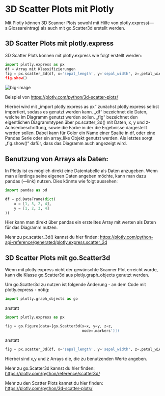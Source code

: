 # 3D Scatter Plots mit Plotly


Mit Plotly können 3D Scanner Plots sowohl mit Hilfe von plotly.express(—s.Glossareintrag) als auch mit go.Scatter3d erstellt werden.

## 3D Scatter Plots mit plotly.express

3D Scatter Plots können mit plotly.express wie folgt erstellt werden:


```python
import plotly.express as px
df = Array mit Klassifizierungen
fig = px.scatter_3d(df, x='sepal_length', y='sepal_width', z=‚petal_width', color='species')
fig.show()
```

![big-image][ScatterPlot]

Beispiel von https://plotly.com/python/3d-scatter-plots/

Hierbei wird mit „import plotly.express as px“ zunächst plotly.express selbst importiert, sodass es genutzt werden kann.
„df“ bezeichnet die Daten, welche im Diagramm genutzt werden sollen.
„fig“ bezeichnet den eigentlichen Diagrammtypen über px.scatter_3d() mit Daten, x, y und z-Achsenbeschriftung, sowie die Farbe in der die Ergebnisse dargestellt werden sollen.
Dabei kann für Color ein Name einer Spalte in df, oder eine Pandas Serie oder ein array_like Objekt genutzt werden.
Als letztes sorgt „fig.show()“ dafür, dass das Diagramm auch angezeigt wird.

## Benutzung von Arrays als Daten:

In Plotly ist es möglich direkt eine Datentabelle als Daten anzugeben. Wenn man allerdings seine eigenen Daten angeben möchte, kann man dazu pandas (—link) nutzen.
Dies könnte wie folgt aussehen:

```python
import pandas as pd

df = pd.DataFrame(dict(
    x = [1, 3, 2, 4],
    y = [1, 2, 3, 4]
))
```
Hier kann man direkt über pandas ein erstelltes Array mit werten als Daten für das Diagramm nutzen.

Mehr zu px.scatter_3d() kannst du hier finden: https://plotly.com/python-api-reference/generated/plotly.express.scatter_3d

## 3D Scatter Plots mit go.Scatter3d

Wenn mit plotly.express nicht der gewünschte Scanner Plot erreicht wurde, kann die Klasse go.Scatter3d aus plotly.graph_objects genutzt werden.

Um go.Scatter3d zu nutzen ist folgende Änderung - an dem Code mit plotly.express - nötig:

```python
import plotly.graph_objects as go 
```
anstatt 
```python
import plotly.express as px
```

```python
fig = go.Figure(data=[go.Scatter3d(x=x, y=y, z=z,
                                   mode=‚markers')]) 
```
anstatt
```python
fig = px.scatter_3d(df, x='sepal_length', y='sepal_width', z=‚petal_width', color='species')
```

Hierbei sind x,y und z Arrays die, die zu benutzenden Werte angeben.

Mehr zu go.Scatter3d kannst du hier finden: https://plotly.com/python/reference/scatter3d/

Mehr zu den Scatter Plots kannst du hier finden: https://plotly.com/python/3d-scatter-plots/

[ScatterPlot]: /89805231-9bd6-4171-ae4b-01e997d5dcfa/hint_files/img/ScatterPlot.png

